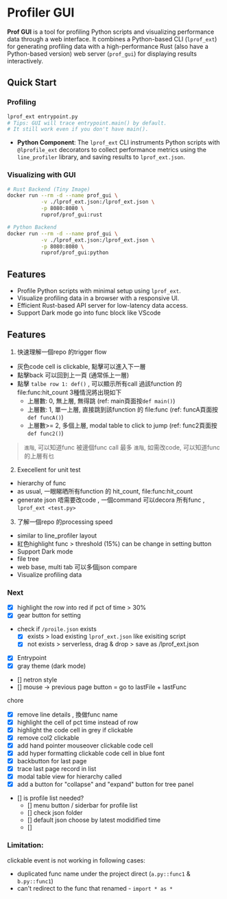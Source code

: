 # Profiler GUI

**Prof GUI** is a tool for profiling Python scripts and visualizing performance data through a web interface. It combines a Python-based CLI (`lprof_ext`) for generating profiling data with a high-performance Rust (also have a Python-based version) web server (`prof_gui`) for displaying results interactively.

## Quick Start

### Profiling
```bash
lprof_ext entrypoint.py
# Tips: GUI will trace entrypoint.main() by default.
# It still work even if you don't have main().
```
- **Python Component**: The `lprof_ext` CLI instruments Python scripts with `@lprofile_ext` decorators to collect performance metrics using the `line_profiler` library, and saving results to `lprof_ext.json`.


### Visualizing with GUI
```bash
# Rust Backend (Tiny Image)
docker run --rm -d --name prof_gui \
           -v ./lprof_ext.json:/lprof_ext.json \
           -p 8080:8080 \
           ruprof/prof_gui:rust

# Python Backend
docker run --rm -d --name prof_gui \
           -v ./lprof_ext.json:/lprof_ext.json \
           -p 8080:8080 \
           ruprof/prof_gui:python
```

## Features
- Profile Python scripts with minimal setup using `lprof_ext`.
- Visualize profiling data in a browser with a responsive UI.
- Efficient Rust-based API server for low-latency data access.
- Support Dark mode
go into func block like VScode

## Features
1. 快速理解一個repo 的trigger flow
  - 灰色code cell is clickable, 
    點擊可以進入下一層
  - 點擊back 可以回到上一頁 (通常係上一層)
  - 點擊 `talbe row 1: def()` , 可以顯示所有call 過該function 的 file:func:hit_count
    3種情況將出現如下
    - 上層數: 0, 無上層, 無得跳                            (ref: main頁面按`def main()`)
    - 上層數: 1, 單一上層, 直接跳到該function 的 file:func  (ref: funcA頁面按`def funcA()`) 
    - 上層數>= 2, 多個上層, modal table to click to jump   (ref: func2頁面按`def func2()`)
  > `進階`, 可以知道func 被邊個func call 最多
  > `進階`, 如需改code, 可以知道func 的上層有乜

2. Execellent for unit test
  - hierarchy of func
  - as usual, 一眼睇晒所有function 的 hit_count, file:func:hit_count
  - generate json 唔需要改code , 一個command 可以decora 所有func , `lprof_ext <test.py>` 

3. 了解一個repo 的processing speed
  - similar to line_profiler layout
  - 紅色highlight func > threshold (15%) can be change in setting button
- Support Dark mode
- file tree
- web base, multi tab 可以多個json compare 
- Visualize profiling data

### Next
- [x] highlight the row into red if pct of time > 30%
- [x] gear button for setting
- check if `/proile.json` exists
    - [x] exists > load existing `lprof_ext.json` like exisiting script
    - [x] not exists > serverless, drag & drop > save as /lprof_ext.json
- [x] Entrypoint
- [x] gray theme (dark mode)
- [] netron style
- [] mouse -> previous page button = go to lastFile + lastFunc

chore
- [x] remove line details , 換做func name
- [x] highlight the cell of pct time instead of row
- [x] highlight the code cell in grey if clickable
- [x] remove col2 clickable
- [x] add hand pointer mouseover clickable code cell
- [x] add hyper formatting clickable code cell in blue font
- [x] backbutton for last page
- [x] trace last page record in list
- [x] modal table view for hierarchy called
- [x] add a button for "collapse" and "expand" button for tree panel
- [] is profile list needed?
    - [] menu button / siderbar for profile list
    - [] check json folder
    - [] default json choose by latest modidified time
    - []

### Limitation:

clickable event is not working in following cases:
- duplicated func name under the project direct (`a.py::func1` & `b.py::func1`)
- can't redirect to the func that renamed - `import * as *`